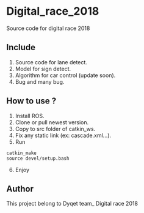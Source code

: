 # Digital_race_2018
Source code for digital race 2018
## Include
1. Source code for lane detect.
2. Model for sign detect.
3. Algorithm for car control (update soon).
4. Bug and many bug.
## How to use ?
1. Install ROS.
2. Clone or pull newest version.
3. Copy to src folder of catkin_ws.
4. Fix any static link (ex: cascade.xml...).
5. Run 
```
catkin_make
source devel/setup.bash
```
6. Enjoy
## Author
This project belong to Dyqet team_ Digital race 2018

